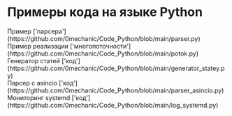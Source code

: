 # Примеры кода на языке Python

<p>Пример ['парсера'](https://github.com/0mechanic/Code_Python/blob/main/parser.py)<br>
Пример реализации ['многопоточности'](https://github.com/0mechanic/Code_Python/blob/main/potok.py)<br>
Генератор статей ['код'](https://github.com/0mechanic/Code_Python/blob/main/generator_statey.py)<br>
Парсер с asincio ['код'](https://github.com/0mechanic/Code_Python/blob/main/parser_asincio.py)<br>
Мониторинг systemd ['код'](https://github.com/0mechanic/Code_Python/blob/main/log_systemd.py)</p>
